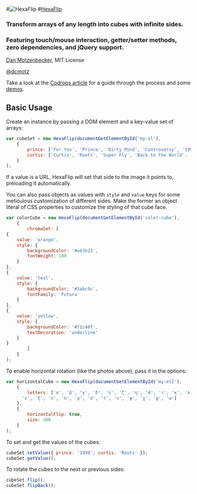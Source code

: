 #![HexaFlip](http://oxism.com/images/hexaflip.png)
#[HexaFlip](http://oxism.com/hexaflip/)
### Transform arrays of any length into cubes with infinite sides.
### Featuring touch/mouse interaction, getter/setter methods, zero dependencies, and jQuery support.
[Dan Motzenbecker](http://oxism.com), MIT License

[@dcmotz](http://twitter.com/dcmotz)

Take a look at the [Codrops article](http://tympanus.net/codrops/2013/03/07/hexaflip-a-flexible-3d-cube-plugin)
for a guide through the process and some [demos](http://tympanus.net/Tutorials/HexaFlip).

## Basic Usage

Create an instance by passing a DOM element and a key-value set of arrays:

```javascript
var cubeSet = new HexaFlip(documentGetElementById('my-el'),
    {
        prince: ['For You', 'Prince', 'Dirty Mind', 'Controversy', '1999', 'Around the World in a Day'],
        curtis: ['Curtis', 'Roots', 'Super Fly', 'Back to the World', 'Got to Find a Way', 'Sweet Exorcist']
    }
);
```

If a value is a URL, HexaFlip will set that side to the image it points to, preloading it automatically.

You can also pass objects as values with `style` and `value` keys
for some meticulous customization of different sides.
Make the former an object literal of CSS properties to customize the styling of that cube face.


```javascript
var colorCube = new HexaFlip(documentGetElementById('color-cube'),
    {
        chromaSet: [
{
    value: 'orange',
    style: {
        backgroundColor: '#e67e22',
        fontWeight: 100
    }
},
{
    value: 'teal',
    style: {
        backgroundColor: '#1abc9c',
        fontFamily: 'Futura'
    }
},
{
    value: 'yellow',
    style: {
        backgroundColor: '#f1c40f',
        textDecoration: 'underline'
    }
}
        ]
    }
);
```

To enable horizontal rotation (like the photos above), pass it in the options:

```javascript
var horizontalCube = new HexaFlip(documentGetElementById('my-el2'),
    {
        letters: ['α', 'β', 'γ', 'δ', 'ε', 'ζ', 'η', 'θ', 'ι', 'κ', 'λ', 'μ',
      'ν', 'ξ', 'ο', 'π', 'ρ', 'σ', 'τ', 'υ', 'φ', 'χ', 'ψ', 'ω']
    },
    {
        horizontalFlip: true,
        size: 300
    }
);
```

To set and get the values of the cubes:

```javascript
cubeSet.setValue({ prince: '1999', curtis: 'Roots' });
cubeSet.getValue();
```

To rotate the cubes to the next or previous sides:

```javascript
cubeSet.flip();
cubeSet.flipBack();
```
